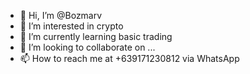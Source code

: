 - 👋 Hi, I’m @Bozmarv
- 👀 I’m interested in crypto 
- 🌱 I’m currently learning basic trading
- 💞️ I’m looking to collaborate on ...
- 📫 How to reach me at +639171230812 via WhatsApp 

<!---
Bozmarv/Bozmarv is a ✨ special ✨ repository because its `README.md` (this file) appears on your GitHub profile.
You can click the Preview link to take a look at your changes.
--->

